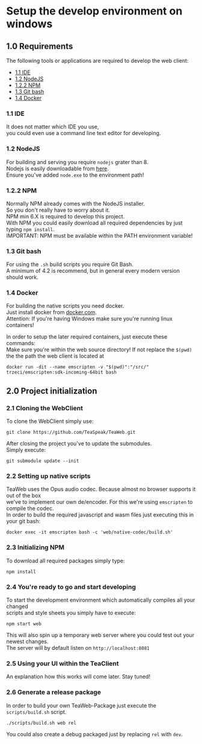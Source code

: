 # Setup the develop environment on windows
## 1.0 Requirements
The following tools or applications are required to develop the web client:
- [1.1 IDE](#11-ide)
- [1.2 NodeJS](#12-nodejs)
- [1.2.2 NPM](#122-npm)
- [1.3 Git bash](#13-git-bash)
- [1.4 Docker](#14-docker)

### 1.1 IDE
It does not matter which IDE you use,  
you could even use a command line text editor for developing.

### 1.2 NodeJS  
For building and serving you require `nodejs` grater than 8.  
Nodejs is easily downloadable from [here]().  
Ensure you've added `node.exe` to the environment path!  

### 1.2.2 NPM 
Normally NPM already comes with the NodeJS installer.  
So you don't really have to worry about it.  
NPM min 6.X is required to develop this project.  
With NPM you could easily download all required dependencies by just typing `npm install`.  
IMPORTANT: NPM must be available within the PATH environment variable!  

### 1.3 Git bash
For using the `.sh` build scripts you require Git Bash.  
A minimum of 4.2 is recommend, but in general every modern version should work.  

### 1.4 Docker
For building the native scripts you need docker.  
Just install docker from [docker.com](https://docs.docker.com).  
Attention: If you're having Windows make sure you're running linux containers!  
  
In order to setup the later required containers, just execute these commands:  
Make sure you're within the web source directory! If not replace the `$(pwd)` the the path the web client is located at  
```shell script
docker run -dit --name emscripten -v "$(pwd)":"/src/" trzeci/emscripten:sdk-incoming-64bit bash
```
  
## 2.0 Project initialization

### 2.1 Cloning the WebClient
To clone the WebClient simply use:  
```shell script
git clone https://github.com/TeaSpeak/TeaWeb.git
```
After closing the project you've to update the submodules.  
Simply execute:  
```shell script
git submodule update --init
```

### 2.2 Setting up native scripts  
TeaWeb uses the Opus audio codec. Because almost no browser supports it out of the box  
we've to implement our own de/encoder. For this we're using `emscripten` to compile the codec.  
In order to build the required javascript and wasm files just executing this in your git bash:  
```shell script
docker exec -it emscripten bash -c 'web/native-codec/build.sh'
```
  
### 2.3 Initializing NPM
To download all required packages simply type:  
```shell script
npm install
```

### 2.4 You're ready to go and start developing
To start the development environment which automatically compiles all your changed  
scripts and style sheets you simply have to execute:
```shell script
npm start web
```
This will also spin up a temporary web server where you could test out your newest changes.  
The server will by default listen on `http://localhost:8081`  

### 2.5 Using your UI within the TeaClient
An explanation how this works will come later. Stay tuned!

### 2.6 Generate a release package  
In order to build your own TeaWeb-Package just execute the `scripts/build.sh` script.  
```shell script
./scripts/build.sh web rel
```
You could also create a debug packaged just by replacing `rel` with `dev`.  

